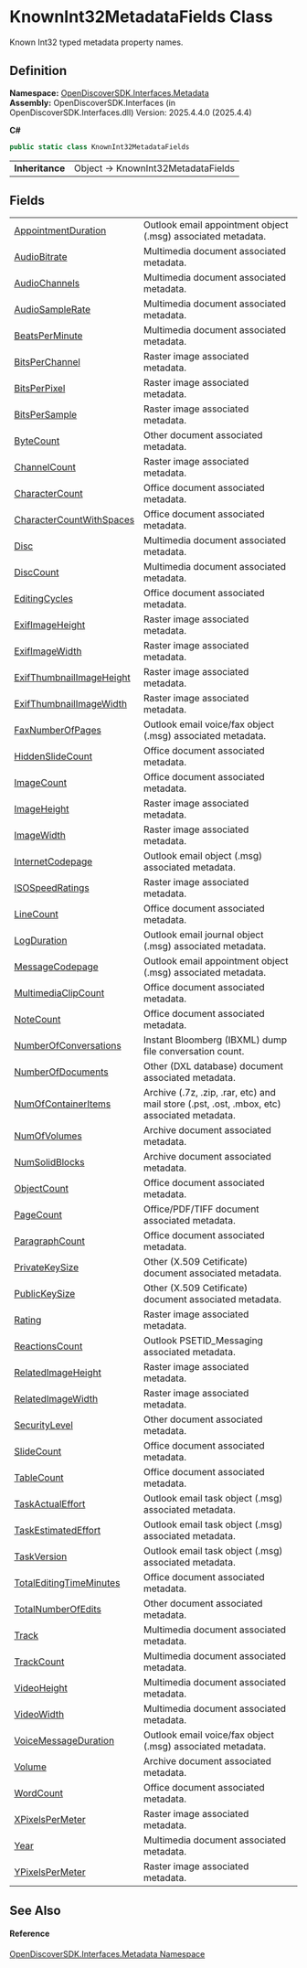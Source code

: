 # KnownInt32MetadataFields Class


Known Int32 typed metadata property names.



## Definition
**Namespace:** <a href="520b27cc-9ac9-4549-2981-558ed96ae428">OpenDiscoverSDK.Interfaces.Metadata</a>  
**Assembly:** OpenDiscoverSDK.Interfaces (in OpenDiscoverSDK.Interfaces.dll) Version: 2025.4.4.0 (2025.4.4)

**C#**
``` C#
public static class KnownInt32MetadataFields
```

<table><tr><td><strong>Inheritance</strong></td><td>Object  →  KnownInt32MetadataFields</td></tr>
</table>



## Fields
<table>
<tr>
<td><a href="d3b2d50f-b31d-ddef-9c55-2ab4490cf67d">AppointmentDuration</a></td>
<td>Outlook email appointment object (.msg) associated metadata.</td></tr>
<tr>
<td><a href="2162fb38-f2e0-f261-b856-459c4b4f9a6b">AudioBitrate</a></td>
<td>Multimedia document associated metadata.</td></tr>
<tr>
<td><a href="059bd1d9-2f3b-42f5-651c-67a2668f1c06">AudioChannels</a></td>
<td>Multimedia document associated metadata.</td></tr>
<tr>
<td><a href="3758bf95-b70d-280e-1646-f0fb566df4c2">AudioSampleRate</a></td>
<td>Multimedia document associated metadata.</td></tr>
<tr>
<td><a href="2e2d3710-213a-8a91-8a3d-9cb89dc45041">BeatsPerMinute</a></td>
<td>Multimedia document associated metadata.</td></tr>
<tr>
<td><a href="68d59aa7-bb80-7a65-26d8-b03c25de7fef">BitsPerChannel</a></td>
<td>Raster image associated metadata.</td></tr>
<tr>
<td><a href="16c5543c-75fc-7725-78ef-1c81fd017283">BitsPerPixel</a></td>
<td>Raster image associated metadata.</td></tr>
<tr>
<td><a href="8dd2bd37-1246-14ce-b0ea-d0692737b962">BitsPerSample</a></td>
<td>Raster image associated metadata.</td></tr>
<tr>
<td><a href="7ea2df64-07c8-a59d-b900-48b14cfedf7a">ByteCount</a></td>
<td>Other document associated metadata.</td></tr>
<tr>
<td><a href="13b5d104-a1cc-db4e-9e92-40cfa1c7fa10">ChannelCount</a></td>
<td>Raster image associated metadata.</td></tr>
<tr>
<td><a href="8b65b74f-b368-b316-a22b-e73eb7fe4c3a">CharacterCount</a></td>
<td>Office document associated metadata.</td></tr>
<tr>
<td><a href="51ea2d22-47e8-6eb3-6825-bb3e470fe0d1">CharacterCountWithSpaces</a></td>
<td>Office document associated metadata.</td></tr>
<tr>
<td><a href="7d66f434-07b6-0b4e-3735-1f20a412b6f8">Disc</a></td>
<td>Multimedia document associated metadata.</td></tr>
<tr>
<td><a href="e5966df7-8b94-995f-9045-6ea227a2920e">DiscCount</a></td>
<td>Multimedia document associated metadata.</td></tr>
<tr>
<td><a href="d856ad27-6d61-9b22-6001-04a892ea919a">EditingCycles</a></td>
<td>Office document associated metadata.</td></tr>
<tr>
<td><a href="7384ea26-cc24-0229-d1a1-c5749c1e085f">ExifImageHeight</a></td>
<td>Raster image associated metadata.</td></tr>
<tr>
<td><a href="71554a0c-fcae-8b29-6586-3db77dcc1c71">ExifImageWidth</a></td>
<td>Raster image associated metadata.</td></tr>
<tr>
<td><a href="cde5d5ed-b376-1af9-4984-01ca1d1ca2b3">ExifThumbnailImageHeight</a></td>
<td>Raster image associated metadata.</td></tr>
<tr>
<td><a href="0cf3d44f-d424-da1a-9657-6e1c3986da3d">ExifThumbnailImageWidth</a></td>
<td>Raster image associated metadata.</td></tr>
<tr>
<td><a href="e1c2277c-692a-4ab7-d17a-aa8ab19e3dfc">FaxNumberOfPages</a></td>
<td>Outlook email voice/fax object (.msg) associated metadata.</td></tr>
<tr>
<td><a href="4244c4b8-a38d-86e8-a391-b6b86a5cfffe">HiddenSlideCount</a></td>
<td>Office document associated metadata.</td></tr>
<tr>
<td><a href="94c8aa38-49a1-d65d-0b2a-203a21e5d961">ImageCount</a></td>
<td>Office document associated metadata.</td></tr>
<tr>
<td><a href="8e724a49-d66f-bb42-4d5d-ff70bf6bc281">ImageHeight</a></td>
<td>Raster image associated metadata.</td></tr>
<tr>
<td><a href="ec522303-9f0d-2abc-4fd9-de672f3b3885">ImageWidth</a></td>
<td>Raster image associated metadata.</td></tr>
<tr>
<td><a href="44cb23bb-bb0c-4b13-5969-b2799786ff0f">InternetCodepage</a></td>
<td>Outlook email object (.msg) associated metadata.</td></tr>
<tr>
<td><a href="f31b0a50-29e4-9052-ce59-7fd6eef377b2">ISOSpeedRatings</a></td>
<td>Raster image associated metadata.</td></tr>
<tr>
<td><a href="bbab4aae-4111-2b31-23cc-774465573278">LineCount</a></td>
<td>Office document associated metadata.</td></tr>
<tr>
<td><a href="2f09868b-bea2-ce74-dce7-22306b39ce1c">LogDuration</a></td>
<td>Outlook email journal object (.msg) associated metadata.</td></tr>
<tr>
<td><a href="c5aab7b9-ac4a-d4e1-e0f7-443115c5cf44">MessageCodepage</a></td>
<td>Outlook email appointment object (.msg) associated metadata.</td></tr>
<tr>
<td><a href="422e8de2-84bf-04ee-1c86-386e0326f8e8">MultimediaClipCount</a></td>
<td>Office document associated metadata.</td></tr>
<tr>
<td><a href="9aa45c2a-e129-3025-0d86-166db7f19d42">NoteCount</a></td>
<td>Office document associated metadata.</td></tr>
<tr>
<td><a href="abff4af3-10db-beb3-9b61-882712bff950">NumberOfConversations</a></td>
<td>Instant Bloomberg (IBXML) dump file conversation count.</td></tr>
<tr>
<td><a href="bc761d85-ae0b-4825-22a8-32257974b826">NumberOfDocuments</a></td>
<td>Other (DXL database) document associated metadata.</td></tr>
<tr>
<td><a href="93bfa6ea-c7d1-6486-2106-0e1f726a2a8f">NumOfContainerItems</a></td>
<td>Archive (.7z, .zip, .rar, etc) and mail store (.pst, .ost, .mbox, etc) associated metadata.</td></tr>
<tr>
<td><a href="5b13bb89-9e6e-0fb5-dce7-d74da97ab233">NumOfVolumes</a></td>
<td>Archive document associated metadata.</td></tr>
<tr>
<td><a href="18ded64d-e5c9-43d0-2f36-eda6df65ab1c">NumSolidBlocks</a></td>
<td>Archive document associated metadata.</td></tr>
<tr>
<td><a href="9f37c5f6-682a-ced6-1029-52936db9b0d9">ObjectCount</a></td>
<td>Office document associated metadata.</td></tr>
<tr>
<td><a href="c5934bf4-1518-ab9c-34d8-430d5a2c90e2">PageCount</a></td>
<td>Office/PDF/TIFF document associated metadata.</td></tr>
<tr>
<td><a href="372a075b-6e75-38ce-8d41-e337f0b2cf05">ParagraphCount</a></td>
<td>Office document associated metadata.</td></tr>
<tr>
<td><a href="cd965c8a-249c-5dbf-cd27-cd076f1cd5f3">PrivateKeySize</a></td>
<td>Other (X.509 Cetificate) document associated metadata.</td></tr>
<tr>
<td><a href="d382a294-6b04-c763-9f6f-cd71176e462b">PublicKeySize</a></td>
<td>Other (X.509 Cetificate) document associated metadata.</td></tr>
<tr>
<td><a href="bc0b7423-6a27-5910-cb6e-7d67a825a7cc">Rating</a></td>
<td>Raster image associated metadata.</td></tr>
<tr>
<td><a href="af20470e-3907-e62f-7f73-3e1ddcde6b31">ReactionsCount</a></td>
<td>Outlook PSETID_Messaging associated metadata.</td></tr>
<tr>
<td><a href="84aaf78f-c231-32f4-5534-8e6cacaf2dc2">RelatedImageHeight</a></td>
<td>Raster image associated metadata.</td></tr>
<tr>
<td><a href="6ce1a57b-50d6-3ece-1058-40929e6e791a">RelatedImageWidth</a></td>
<td>Raster image associated metadata.</td></tr>
<tr>
<td><a href="ab04c705-9dd6-dbcc-7d77-0ac01b20f1fd">SecurityLevel</a></td>
<td>Other document associated metadata.</td></tr>
<tr>
<td><a href="ad667ba2-1bf5-468c-4d03-e417203e8b75">SlideCount</a></td>
<td>Office document associated metadata.</td></tr>
<tr>
<td><a href="41a5a137-c2a9-dc8e-4096-51264d507fc3">TableCount</a></td>
<td>Office document associated metadata.</td></tr>
<tr>
<td><a href="80668b7c-e08b-8dbe-8742-f5bd65d63bbe">TaskActualEffort</a></td>
<td>Outlook email task object (.msg) associated metadata.</td></tr>
<tr>
<td><a href="743e6da6-f593-994d-9a9e-49cd16635c22">TaskEstimatedEffort</a></td>
<td>Outlook email task object (.msg) associated metadata.</td></tr>
<tr>
<td><a href="d5c6b7bb-d6b8-1af5-cd81-c0678b420653">TaskVersion</a></td>
<td>Outlook email task object (.msg) associated metadata.</td></tr>
<tr>
<td><a href="8afd89d7-e438-7d36-a6bb-66298450b384">TotalEditingTimeMinutes</a></td>
<td>Office document associated metadata.</td></tr>
<tr>
<td><a href="a4f3421f-0c23-1bdd-80e1-acb8ffb6da1b">TotalNumberOfEdits</a></td>
<td>Other document associated metadata.</td></tr>
<tr>
<td><a href="bca5ca81-ff65-6c6c-d8b8-398bfb743969">Track</a></td>
<td>Multimedia document associated metadata.</td></tr>
<tr>
<td><a href="9468a1b8-3dde-4e4c-50e2-e89232d3cd28">TrackCount</a></td>
<td>Multimedia document associated metadata.</td></tr>
<tr>
<td><a href="323b5104-6a0f-c321-fc76-19f84b03abd0">VideoHeight</a></td>
<td>Multimedia document associated metadata.</td></tr>
<tr>
<td><a href="6d8e6620-469e-6f3d-2f99-5ad0f134c91d">VideoWidth</a></td>
<td>Multimedia document associated metadata.</td></tr>
<tr>
<td><a href="614e1046-8e1c-c73d-c659-2a4879d21031">VoiceMessageDuration</a></td>
<td>Outlook email voice/fax object (.msg) associated metadata.</td></tr>
<tr>
<td><a href="7ffe6434-47f8-65e7-1fd6-260260bbefa7">Volume</a></td>
<td>Archive document associated metadata.</td></tr>
<tr>
<td><a href="16a80ad8-3e96-9d42-d0fc-ea53c60d1839">WordCount</a></td>
<td>Office document associated metadata.</td></tr>
<tr>
<td><a href="a56a7236-fede-43d6-2965-8bfebd766d0e">XPixelsPerMeter</a></td>
<td>Raster image associated metadata.</td></tr>
<tr>
<td><a href="0f0b7da9-9a77-0fd3-7514-bdbf44558d76">Year</a></td>
<td>Multimedia document associated metadata.</td></tr>
<tr>
<td><a href="48318424-15e6-b320-f1d3-5e78ddf874c7">YPixelsPerMeter</a></td>
<td>Raster image associated metadata.</td></tr>
</table>

## See Also


#### Reference
<a href="520b27cc-9ac9-4549-2981-558ed96ae428">OpenDiscoverSDK.Interfaces.Metadata Namespace</a>  
